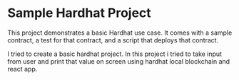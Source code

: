 # Sample Hardhat Project

This project demonstrates a basic Hardhat use case. It comes with a sample contract, a test for that contract, and a script that deploys that contract.

I tried to create a basic hardhat project.
In this project i tried to take input from user and print that value on screen using hardhat local blockchain and react app.


